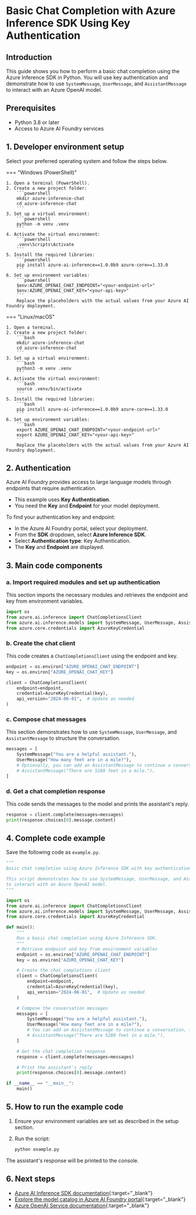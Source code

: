 # Basic Chat Completion with Azure Inference SDK Using Key Authentication

## Introduction

This guide shows you how to perform a basic chat completion using the Azure Inference SDK in Python. You will use key authentication and demonstrate how to use `SystemMessage`, `UserMessage`, and `AssistantMessage` to interact with an Azure OpenAI model.

## Prerequisites

- Python 3.8 or later
- Access to Azure AI Foundry services

## 1. Developer environment setup

Select your preferred operating system and follow the steps below.

=== "Windows (PowerShell)"

    1. Open a terminal (PowerShell).
    2. Create a new project folder:
        ```powershell
        mkdir azure-inference-chat
        cd azure-inference-chat
        ```
    3. Set up a virtual environment:
        ```powershell
        python -m venv .venv
        ```
    4. Activate the virtual environment:
        ```powershell
        .venv\Scripts\Activate
        ```
    5. Install the required libraries:
        ```powershell
        pip install azure-ai-inference==1.0.0b9 azure-core==1.33.0
        ```
    6. Set up environment variables:
        ```powershell
        $env:AZURE_OPENAI_CHAT_ENDPOINT="<your-endpoint-url>"
        $env:AZURE_OPENAI_CHAT_KEY="<your-api-key>"
        ```
        Replace the placeholders with the actual values from your Azure AI Foundry deployment.

=== "Linux/macOS"

    1. Open a terminal.
    2. Create a new project folder:
        ```bash
        mkdir azure-inference-chat
        cd azure-inference-chat
        ```
    3. Set up a virtual environment:
        ```bash
        python3 -m venv .venv
        ```
    4. Activate the virtual environment:
        ```bash
        source .venv/bin/activate
        ```
    5. Install the required libraries:
        ```bash
        pip install azure-ai-inference==1.0.0b9 azure-core==1.33.0
        ```
    6. Set up environment variables:
        ```bash
        export AZURE_OPENAI_CHAT_ENDPOINT="<your-endpoint-url>"
        export AZURE_OPENAI_CHAT_KEY="<your-api-key>"
        ```
        Replace the placeholders with the actual values from your Azure AI Foundry deployment.

## 2. Authentication

Azure AI Foundry provides access to large language models through endpoints that require authentication.

- This example uses **Key Authentication**.
- You need the **Key** and **Endpoint** for your model deployment.

To find your authentication key and endpoint:

- In the Azure AI Foundry portal, select your deployment.
- From the **SDK** dropdown, select **Azure Inference SDK**.
- Select **Authentication type**: Key Authentication.
- The **Key** and **Endpoint** are displayed.

## 3. Main code components

### a. Import required modules and set up authentication

This section imports the necessary modules and retrieves the endpoint and key from environment variables.

```python
import os
from azure.ai.inference import ChatCompletionsClient
from azure.ai.inference.models import SystemMessage, UserMessage, AssistantMessage
from azure.core.credentials import AzureKeyCredential
```

### b. Create the chat client

This code creates a `ChatCompletionsClient` using the endpoint and key.

```python
endpoint = os.environ["AZURE_OPENAI_CHAT_ENDPOINT"]
key = os.environ["AZURE_OPENAI_CHAT_KEY"]

client = ChatCompletionsClient(
    endpoint=endpoint,
    credential=AzureKeyCredential(key),
    api_version="2024-06-01",  # Update as needed
)
```

### c. Compose chat messages

This section demonstrates how to use `SystemMessage`, `UserMessage`, and `AssistantMessage` to structure the conversation.

```python
messages = [
    SystemMessage("You are a helpful assistant."),
    UserMessage("How many feet are in a mile?"),
    # Optionally, you can add an AssistantMessage to continue a conversation
    # AssistantMessage("There are 5280 feet in a mile."),
]
```

### d. Get a chat completion response

This code sends the messages to the model and prints the assistant's reply.

```python
response = client.complete(messages=messages)
print(response.choices[0].message.content)
```

## 4. Complete code example

Save the following code as `example.py`.

```python
"""
Basic chat completion using Azure Inference SDK with key authentication.

This script demonstrates how to use SystemMessage, UserMessage, and AssistantMessage
to interact with an Azure OpenAI model.
"""

import os
from azure.ai.inference import ChatCompletionsClient
from azure.ai.inference.models import SystemMessage, UserMessage, AssistantMessage
from azure.core.credentials import AzureKeyCredential

def main():
    """
    Run a basic chat completion using Azure Inference SDK.
    """
    # Retrieve endpoint and key from environment variables
    endpoint = os.environ["AZURE_OPENAI_CHAT_ENDPOINT"]
    key = os.environ["AZURE_OPENAI_CHAT_KEY"]

    # Create the chat completions client
    client = ChatCompletionsClient(
        endpoint=endpoint,
        credential=AzureKeyCredential(key),
        api_version="2024-06-01",  # Update as needed
    )

    # Compose the conversation messages
    messages = [
        SystemMessage("You are a helpful assistant."),
        UserMessage("How many feet are in a mile?"),
        # You can add an AssistantMessage to continue a conversation, for example:
        # AssistantMessage("There are 5280 feet in a mile."),
    ]

    # Get the chat completion response
    response = client.complete(messages=messages)

    # Print the assistant's reply
    print(response.choices[0].message.content)

if __name__ == "__main__":
    main()
```

## 5. How to run the example code

1. Ensure your environment variables are set as described in the setup section.
2. Run the script:

    ```bash
    python example.py
    ```

The assistant's response will be printed to the console.

## 6. Next steps

- [Azure AI Inference SDK documentation](https://github.com/Azure/azure-sdk-for-python/tree/main/sdk/ai/azure-ai-inference){:target="_blank"}
- [Explore the model catalog in Azure AI Foundry portal](https://learn.microsoft.com/azure/ai-foundry/how-to/model-catalog-overview){:target="_blank"}
- [Azure OpenAI Service documentation](https://learn.microsoft.com/azure/ai-services/openai/overview){:target="_blank"}